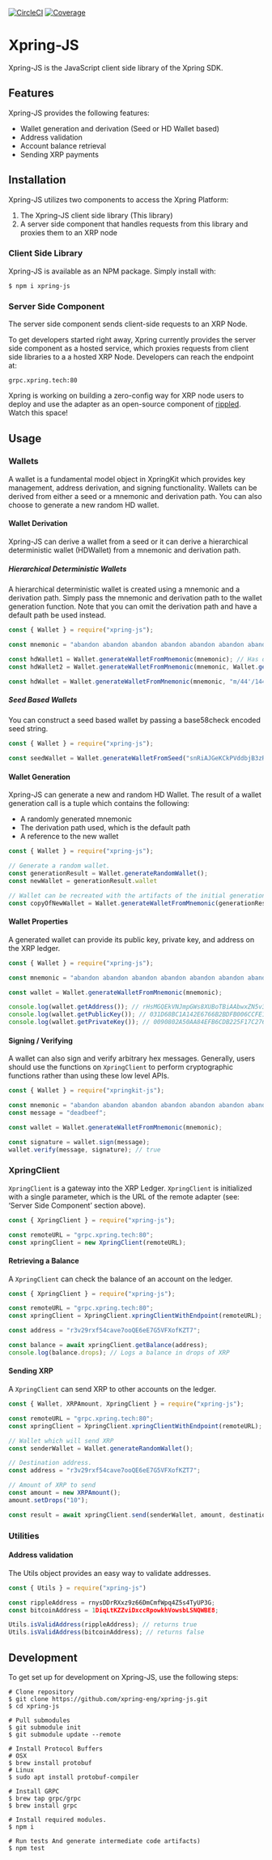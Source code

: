 [![CircleCI](https://img.shields.io/circleci/build/github/xpring-eng/Xpring-JS/master?style=flat&token=8f614950de4d2dc800bb51710667bbd90d82dda3)](https://circleci.com/gh/xpring-eng/Xpring-JS)
[![Coverage](https://coveralls.io/repos/github/xpring-eng/Xpring-JS/badge.svg?branch=master&t=DkDKCV)](https://coveralls.io/github/xpring-eng/Xpring-JS?branch=master)

# Xpring-JS

Xpring-JS is the JavaScript client side library of the Xpring SDK.

## Features
Xpring-JS provides the following features:
- Wallet generation and derivation (Seed or HD Wallet based)
- Address validation
- Account balance retrieval
- Sending XRP payments

## Installation

Xpring-JS utilizes two components to access the Xpring Platform:
1) The Xpring-JS client side library (This library)
2) A server side component that handles requests from this library and proxies them to an XRP node

### Client Side Library
Xpring-JS is available as an NPM package. Simply install with:

```shell
$ npm i xpring-js
```

### Server Side Component
The server side component sends client-side requests to an XRP Node.

To get developers started right away, Xpring currently provides the server side component as a hosted service, which proxies requests from client side libraries to a a hosted XRP Node. Developers can reach the endpoint at:
```
grpc.xpring.tech:80
```

Xpring is working on building a zero-config way for XRP node users to deploy and use the adapter as an open-source component of [rippled](https://github.com/ripple/rippled). Watch this space!

## Usage
### Wallets
A wallet is a fundamental model object in XpringKit which provides key management, address derivation, and signing functionality. Wallets can be derived from either a seed or a mnemonic and derivation path. You can also choose to generate a new random HD wallet.

#### Wallet Derivation
Xpring-JS can derive a wallet from a seed or it can derive a hierarchical deterministic wallet (HDWallet) from a mnemonic and derivation path.

##### Hierarchical Deterministic Wallets
A hierarchical deterministic wallet is created using a mnemonic and a derivation path. Simply pass the mnemonic and derivation path to the wallet generation function. Note that you can omit the derivation path and have a default path be used instead.

```javascript
const { Wallet } = require("xpring-js");

const mnemonic = "abandon abandon abandon abandon abandon abandon abandon abandon abandon abandon abandon about";

const hdWallet1 = Wallet.generateWalletFromMnemonic(mnemonic); // Has default derivation path
const hdWallet2 = Wallet.generateWalletFromMnemonic(mnemonic, Wallet.getDefaultDerivationPath()); // Same as hdWallet1

const hdWallet = Wallet.generateWalletFromMnemonic(mnemonic, "m/44'/144'/0'/0/1"); // Wallet with custom derivation path.
```

##### Seed Based Wallets
You can construct a seed based wallet by passing a base58check encoded seed string.

```javascript
const { Wallet } = require("xpring-js");

const seedWallet = Wallet.generateWalletFromSeed("snRiAJGeKCkPVddbjB3zRwiYDBm1M");
```

#### Wallet Generation
Xpring-JS can generate a new and random HD Wallet. The result of a wallet generation call is a tuple which contains the following:
- A randomly generated mnemonic
- The derivation path used, which is the default path
- A reference to the new wallet

```javascript
const { Wallet } = require("xpring-js");

// Generate a random wallet.
const generationResult = Wallet.generateRandomWallet();
const newWallet = generationResult.wallet

// Wallet can be recreated with the artifacts of the initial generation.
const copyOfNewWallet = Wallet.generateWalletFromMnemonic(generationResult.mnemonic, generationResult.derivationPath)
```

#### Wallet Properties
A generated wallet can provide its public key, private key, and address on the XRP ledger.

```javascript
const { Wallet } = require("xpring-js");

const mnemonic = "abandon abandon abandon abandon abandon abandon abandon abandon abandon abandon abandon about";

const wallet = Wallet.generateWalletFromMnemonic(mnemonic);

console.log(wallet.getAddress()); // rHsMGQEkVNJmpGWs8XUBoTBiAAbwxZN5v3
console.log(wallet.getPublicKey()); // 031D68BC1A142E6766B2BDFB006CCFE135EF2E0E2E94ABB5CF5C9AB6104776FBAE
console.log(wallet.getPrivateKey()); // 0090802A50AA84EFB6CDB225F17C27616EA94048C179142FECF03F4712A07EA7A4
```

#### Signing / Verifying

A wallet can also sign and verify arbitrary hex messages. Generally, users should use the functions on `XpringClient` to perform cryptographic functions rather than using these low level APIs.

```javascript
const { Wallet } = require("xpringkit-js");

const mnemonic = "abandon abandon abandon abandon abandon abandon abandon abandon abandon abandon abandon about";
const message = "deadbeef";

const wallet = Wallet.generateWalletFromMnemonic(mnemonic);

const signature = wallet.sign(message);
wallet.verify(message, signature); // true
```

### XpringClient

`XpringClient` is a gateway into the XRP Ledger. `XpringClient` is initialized with a single parameter, which is the URL of the remote adapter (see: ‘Server Side Component’ section above).

```javascript
const { XpringClient } = require("xpring-js");

const remoteURL = "grpc.xpring.tech:80";
const xpringClient = new XpringClient(remoteURL);
```

#### Retrieving a Balance

A `XpringClient` can check the balance of an account on the ledger.

```javascript
const { XpringClient } = require("xpring-js");

const remoteURL = "grpc.xpring.tech:80";
const xpringClient = XpringClient.xpringClientWithEndpoint(remoteURL);

const address = "r3v29rxf54cave7ooQE6eE7G5VFXofKZT7";

const balance = await xpringClient.getBalance(address);
console.log(balance.drops); // Logs a balance in drops of XRP
```

#### Sending XRP

A `XpringClient` can send XRP to other accounts on the ledger.

```javascript
const { Wallet, XRPAmount, XpringClient } = require("xpring-js");

const remoteURL = "grpc.xpring.tech:80";
const xpringClient = XpringClient.xpringClientWithEndpoint(remoteURL);

// Wallet which will send XRP
const senderWallet = Wallet.generateRandomWallet();

// Destination address.
const address = "r3v29rxf54cave7ooQE6eE7G5VFXofKZT7";

// Amount of XRP to send
const amount = new XRPAmount();
amount.setDrops("10");

const result = await xpringClient.send(senderWallet, amount, destinationAddress);
```

### Utilities
#### Address validation

The Utils object provides an easy way to validate addresses.

```javascript
const { Utils } = require("xpring-js")

const rippleAddress = rnysDDrRXxz9z66DmCmfWpq4Z5s4TyUP3G;
const bitcoinAddress = 1DiqLtKZZviDxccRpowkhVowsbLSNQWBE8;

Utils.isValidAddress(rippleAddress); // returns true
Utils.isValidAddress(bitcoinAddress); // returns false
```

## Development
To get set up for development on Xpring-JS, use the following steps:

```shell
# Clone repository
$ git clone https://github.com/xpring-eng/xpring-js.git
$ cd xpring-js

# Pull submodules
$ git submodule init
$ git submodule update --remote

# Install Protocol Buffers
# OSX
$ brew install protobuf
# Linux
$ sudo apt install protobuf-compiler

# Install GRPC
$ brew tap grpc/grpc
$ brew install grpc

# Install required modules.
$ npm i

# Run tests And generate intermediate code artifacts)
$ npm test
```
